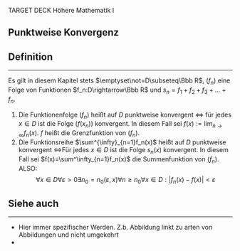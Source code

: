 
TARGET DECK
Höhere Mathematik I

Punktweise Konvergenz
--
## Definition
***
Es gilt in diesem Kapitel stets $\emptyset\not=D\subseteq\Bbb R$, $(f_n)$ eine Folge von Funktionen $f_n:D\rightarrow\Bbb R$ und $s_n=f_1+f_2+f_3+\dots+f_n$.
1. Die Funktionenfolge $(f_n)$ heißt auf $D$ punktweise konvergent $\iff$ für jedes $x\in D$ ist die Folge $(f(x_n))$ konvergent.
   In diesem Fall sei $f(x):=\lim_{n\rightarrow\infty}f_n(x)$. $f$ heißt die Grenzfunktion von $(f_n)$.
2. Die Funktionsreihe $\sum^{\infty}_{n=1}f_n(x)$ heißt auf $D$ punktweise konvergent $\iff$Für jedes $x\in D$ ist die Folge $s_n(x)$ konvergent. 
   In diesem Fall sei $f(x)=\sum^\infty_{n=1}f_n(x)$
   die Summenfunktion von $(f_n)$.
ALSO:$$\forall x\in D \forall\varepsilon>0\exists n_0=n_0(\varepsilon,x)\forall n\ge n_0\forall x\in D: |f_n(x)-f(x)|<\varepsilon$$
## Siehe auch
***
* Hier immer spezifischer Werden. Z.b. Abbildung linkt zu arten von Abbildungen und nicht umgekehrt
* 
